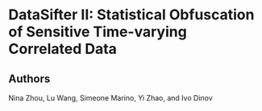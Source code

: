 # DataSifter II: Statistical Obfuscation of Sensitive Time-varying Correlated Data

## Authors
Nina Zhou, Lu Wang, Simeone Marino, Yi Zhao, and Ivo Dinov
